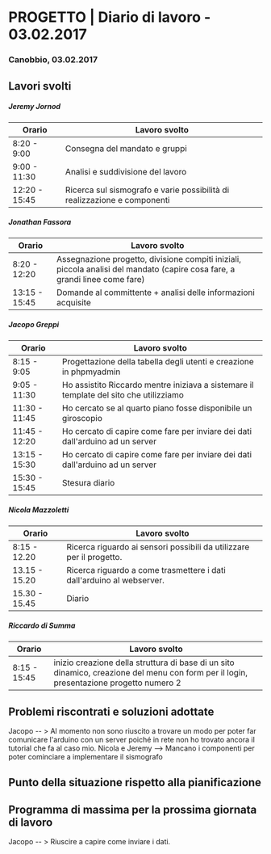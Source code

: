 

# PROGETTO | Diario di lavoro - 03.02.2017

### Canobbio, 03.02.2017

## Lavori svolti
##### Jeremy Jornod

|Orario        |Lavoro svolto                 |
|--------------|------------------------------|
|8:20 - 9:00   |Consegna del mandato e gruppi |
|9:00 - 11:30 |Analisi e suddivisione del lavoro  |
|12:20 - 15:45   |Ricerca sul sismografo e varie possibilità di realizzazione e componenti |

##### Jonathan Fassora
|Orario        |Lavoro svolto                 |
|--------------|------------------------------|
|8:20 - 12:20   |Assegnazione progetto, divisione compiti iniziali, piccola analisi del mandato (capire cosa fare, a grandi linee come fare)          |
|13:15 - 15:45 |Domande al committente + analisi delle informazioni acquisite     |

##### Jacopo Greppi
|Orario        |Lavoro svolto                                     |
|--------------|--------------------------------------------------|
|8:15 - 9:05   |Progettazione della tabella degli utenti e creazione in phpmyadmin   				  |
|9:05 - 11:30  |Ho assistito Riccardo mentre iniziava a sistemare il template del sito che utilizziamo|
|11:30 - 11:45 |Ho cercato se al quarto piano fosse disponibile un giroscopio				   		  |
|11:45 - 12:20 |Ho cercato di capire come fare per inviare dei dati dall'arduino ad un server		  |
|13:15 - 15:30 |Ho cercato di capire come fare per inviare dei dati dall'arduino ad un server		  |
|15:30 - 15:45 |Stesura diario                                    				  					  |

##### Nicola Mazzoletti
|Orario        |Lavoro svolto                 |
|--------------|------------------------------|
|8:15 - 12.20  |Ricerca riguardo ai sensori possibili da utilizzare per il progetto.
|13.15 - 15.20 |Ricerca riguardo a come trasmettere i dati dall'arduino al webserver.
|15.30 - 15.45 | Diario        

##### Riccardo di Summa
|Orario        |Lavoro svolto                 |
|--------------|------------------------------|
|8:15 - 15:45   |inizio creazione della struttura di base  di un sito dinamico, creazione del menu con form per il login, presentazione progetto numero 2 |


##  Problemi riscontrati e soluzioni adottate
Jacopo -- > Al momento non sono riuscito a trovare un modo per poter far comunicare l'arduino con un server poiché in rete non ho trovato ancora il tutorial che fa al caso mio.
Nicola e Jeremy --> Mancano i componenti per poter cominciare a implementare il sismografo

##  Punto della situazione rispetto alla pianificazione


## Programma di massima per la prossima giornata di lavoro
Jacopo -- > Riuscire a capire come inviare i dati.





